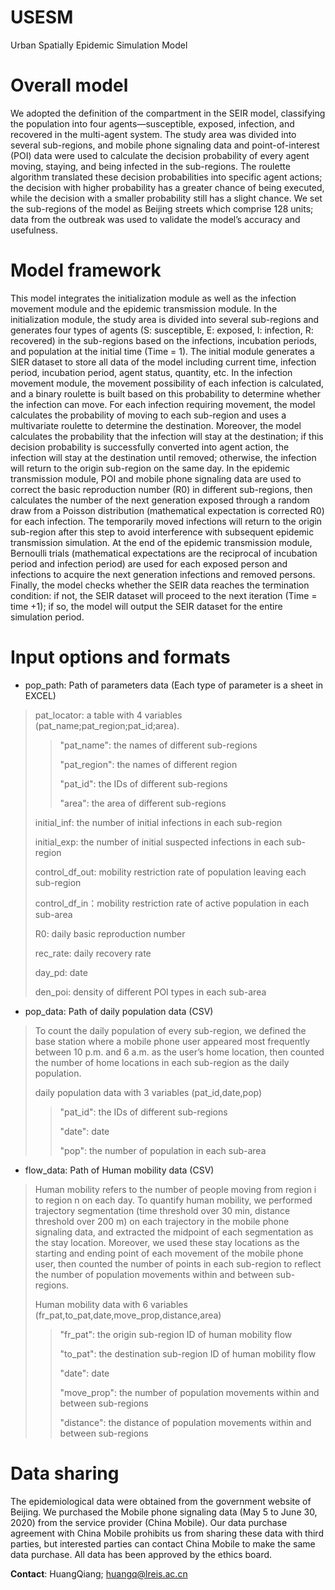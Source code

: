 # USESM
Urban Spatially Epidemic Simulation Model
# Overall model
We adopted the definition of the compartment in the SEIR model, classifying the population into four agents—susceptible, exposed, infection, and recovered in the multi-agent system. The study area was divided into several sub-regions, and mobile phone signaling data and point-of-interest (POI) data were used to calculate the decision probability of every agent moving, staying, and being infected in the sub-regions. The roulette algorithm translated these decision probabilities into specific agent actions; the decision with higher probability has a greater chance of being executed, while the decision with a smaller probability still has a slight chance. We set the sub-regions of the model as Beijing streets which comprise 128 units; data from the outbreak was used to validate the model’s accuracy and usefulness.
# Model framework
This model integrates the initialization module as well as the infection movement module and the epidemic transmission module. In the initialization module, the study area is divided into several sub-regions and generates four types of agents (S: susceptible, E: exposed, I: infection, R: recovered) in the sub-regions based on the infections, incubation periods, and population at the initial time (Time = 1). The initial module generates a SIER dataset to store all data of the model including current time, infection period, incubation period, agent status, quantity, etc. In the infection movement module, the movement possibility of each infection is calculated, and a binary roulette is built based on this probability to determine whether the infection can move. For each infection requiring movement, the model calculates the probability of moving to each sub-region and uses a multivariate roulette to determine the destination. Moreover, the model calculates the probability that the infection will stay at the destination; if this decision probability is successfully converted into agent action, the infection will stay at the destination until removed; otherwise, the infection will return to the origin sub-region on the same day. In the epidemic transmission module, POI and mobile phone signaling data are used to correct the basic reproduction number (R0) in different sub-regions, then calculates the number of the next generation exposed through a random draw from a Poisson distribution (mathematical expectation is corrected R0) for each infection. The temporarily moved infections will return to the origin sub-region after this step to avoid interference with subsequent epidemic transmission simulation. At the end of the epidemic transmission module, Bernoulli trials (mathematical expectations are the reciprocal of incubation period and infection period) are used for each exposed person and infections to acquire the next generation infections and removed persons. Finally, the model checks whether the SEIR data reaches the termination condition: if not, the SEIR dataset will proceed to the next iteration (Time = time +1); if so, the model will output the SEIR dataset for the entire simulation period.
# Input options and formats

- pop_path: Path of parameters data (Each type of parameter is a sheet in EXCEL)
>   pat_locator: a table with 4 variables (pat_name;pat_region;pat_id;area).
>>  "pat_name": the names of different sub-regions
>>  
>>  "pat_region": the names of different region
>>  
>>  "pat_id":  the IDs of different sub-regions
>>  
>>  "area": the area of different sub-regions
>>  
>   initial_inf: the number of initial infections in each sub-region
>   
>   initial_exp: the number of initial suspected infections in each sub-region
>   
>   control_df_out: mobility restriction rate of population leaving each sub-region
>   
>   control_df_in：mobility restriction rate of active population in each sub-area
>   
>   R0: daily basic reproduction number
>   
>   rec_rate: daily recovery rate
>   
>   day_pd: date
>   
>   den_poi: density of different POI types in each sub-area

- pop_data: Path of daily population data (CSV)
>    To count the daily population of every sub-region, we defined the base station where a mobile phone user appeared most frequently between 10 p.m. and 6 a.m. as the user’s home location, then counted the number of home locations in each sub-region as the daily population.
>
>    daily population data with 3 variables (pat_id,date,pop)
>
>>  "pat_id": the IDs of different sub-regions
>>
>>  "date": date
>>
>>  "pop": the number of population in each sub-area


- flow_data: Path of Human mobility data (CSV)
>    Human mobility refers to the number of people moving from region i to region n on each day. To quantify human mobility, we performed trajectory segmentation (time threshold over 30 min, distance threshold over 200 m) on each trajectory in the mobile phone signaling data, and extracted the midpoint of each segmentation as the stay location. Moreover, we used these stay locations as the starting and ending point of each movement of the mobile phone user, then counted the number of points in each sub-region to reflect the number of population movements within and between sub-regions.
>
>    Human mobility data with 6 variables (fr_pat,to_pat,date,move_prop,distance,area)
>
>>  "fr_pat": the origin sub-region ID of human mobility flow
>>
>>  "to_pat": the destination sub-region ID of human mobility flow
>>
>>  "date": date
>>
>>  "move_prop": the number of population movements within and between sub-regions
>>
>>  "distance": the distance of population movements within and between sub-regions

# Data sharing

The epidemiological data were obtained from the government website of Beijing. We purchased the Mobile phone signaling data (May 5 to June 30, 2020) from the service provider (China Mobile). Our data purchase agreement with China Mobile prohibits us from sharing these data with third parties, but interested parties can contact China Mobile to make the same data purchase. All data has been approved by the ethics board.

**Contact**: HuangQiang; huangq@lreis.ac.cn